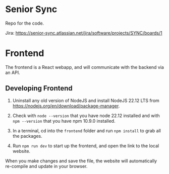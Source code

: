 # Senior Sync

Repo for the code.

Jira: https://senior-sync.atlassian.net/jira/software/projects/SYNC/boards/1

# Frontend

The frontend is a React webapp, and will communicate with the backend via an API.

## Developing Frontend

1. Uninstall any old version of NodeJS and install NodeJS 22.12 LTS from https://nodejs.org/en/download/package-manager.
 
2. Check with `node --version` that you have node 22.12 installed and with `npm --version` that you have npm 10.9.0 installed.

3. In a terminal, cd into the `frontend` folder and run `npm install` to grab all the packages.

4. Run `npm run dev` to start up the frontend, and open the link to the local website.

When you make changes and save the file, the website will automatically re-compile and update in your browser.
